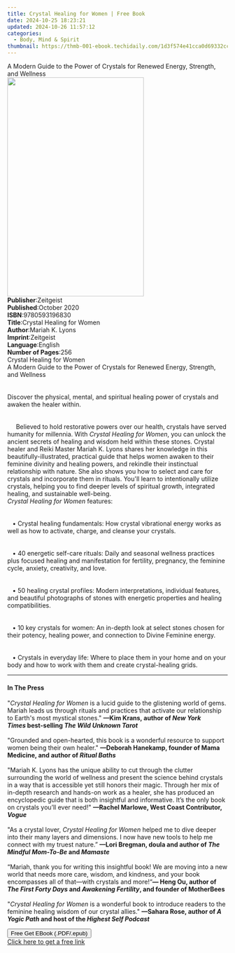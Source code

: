 ```yaml
---
title: Crystal Healing for Women | Free Book
date: 2024-10-25 18:23:21
updated: 2024-10-26 11:57:12
categories:
  - Body, Mind & Spirit
thumbnail: https://thmb-001-ebook.techidaily.com/1d3f574e41cca0d69332cc67092cda3dac106e2de8fda7ebf738d32227f450ac.jpg
---
```

<main id="book-container">
  <div class="flex flex-col">
    <div class="book-brief flex-1 py-6 px-4 sm:p-6 md:py-10 md:px-8">
      <!-- brief-->
      <div class="book-brief-main">
        A Modern Guide to the Power of Crystals for Renewed Energy, Strength,
        and Wellness
      </div>
    </div>
    <div
      class="book-meta-info flex-1 grid gap-4 col-start-1 col-end-3 row-start-1 sm:mb-6 sm:grid-cols-4 lg:gap-6 lg:col-start-2 lg:row-end-6 lg:row-span-6 lg:mb-0"
    >
      <div
        class="book-meta-info-left place-content-center mt-4 p-4 text-sm leading-6 col-start-2 col-span-2 dark:text-slate-400"
      >
        <img
          class="w-full h-500 object-cover rounded-lg sm:h-255 sm:col-span-2 lg:col-span-full"
          src="https://img-001-ebook.techidaily.com/89a450dda246c799879e6feb6b5510c34d4e2b2c759493fb48a6ead3c7a6733d.jpg"
          alt=""
          width="312"
          height="500"
        />
      </div>
      <div
        class="book-meta-info-right mt-2 col-start-1 row-start-2 col-span-3 self-center"
      >
        <!-- meta data  -->
        <div class="flex flex-col px-4 md:px-8">
          <div class="flex-1">
            <strong>Publisher</strong>:<span class="px-2">Zeitgeist</span>
          </div>
          <div class="flex-1">
            <strong>Published</strong>:<span class="px-2">October 2020</span>
          </div>
          <div class="flex-1">
            <strong>ISBN</strong>:<span class="px-2">9780593196830</span>
          </div>
          <div class="flex-1">
            <strong>Title</strong>:<span class="px-2"
              >Crystal Healing for Women</span
            >
          </div>
          <div class="flex-1">
            <strong>Author</strong>:<span class="px-2">Mariah K. Lyons</span>
          </div>
          <div class="flex-1">
            <strong>Imprint</strong>:<span class="px-2">Zeitgeist</span>
          </div>
          <div class="flex-1">
            <strong>Language</strong>:<span class="px-2">English</span>
          </div>
          <div class="flex-1">
            <strong>Number of Pages</strong>:<span class="px-2">256</span>
          </div>
        </div>
      </div>
    </div>
    <div class="book-description flex-1 py-6 px-4 sm:p-6 md:py-10 md:px-8">
      <div class="book-description-main">
        <div accordion-content="" id="description">
          Crystal Healing for Women<br />A Modern Guide to the Power of Crystals
          for Renewed Energy, Strength, and Wellness<br /><br /><br />Discover
          the physical, mental, and spiritual healing power of crystals and
          awaken the healer within.<br /><br /><br />&nbsp;&nbsp;&nbsp;&nbsp;&nbsp;Believed
          to hold restorative powers over our health, crystals have served
          humanity for millennia. With&nbsp;<i>Crystal Healing for Women</i>,
          you can unlock the ancient secrets of healing and wisdom held within
          these stones. Crystal healer and Reiki Master Mariah K. Lyons shares
          her knowledge in this beautifully-illustrated, practical guide that
          helps women awaken to their feminine divinity and healing powers, and
          rekindle their instinctual relationship with nature. She also shows
          you how to select and care for crystals and incorporate them in
          rituals. You'll learn to intentionally utilize crystals, helping you
          to find deeper levels of spiritual growth, integrated healing, and
          sustainable well-being.&nbsp;<br /><i>Crystal Healing for Women</i
          >&nbsp;features:<br />
          <br /><br />&nbsp;&nbsp;&nbsp;•&nbsp;Crystal healing
          fundamentals:&nbsp;How crystal vibrational energy works as well as how
          to activate, charge, and cleanse your crystals.<br /><br /><br />&nbsp;&nbsp;&nbsp;•&nbsp;40
          energetic self-care rituals:&nbsp;Daily and seasonal wellness
          practices plus focused healing and manifestation for fertility,
          pregnancy, the feminine cycle, anxiety, creativity, and love.<br /><br /><br />&nbsp;&nbsp;&nbsp;•&nbsp;50
          healing crystal profiles:&nbsp;Modern interpretations, individual
          features, and beautiful photographs of stones with energetic
          properties and healing compatibilities.<br /><br /><br />&nbsp;&nbsp;&nbsp;•&nbsp;10
          key crystals for women:&nbsp;An in-depth look at select stones chosen
          for their potency, healing power, and connection to Divine Feminine
          energy.<br /><br /><br />&nbsp;&nbsp;&nbsp;•&nbsp;Crystals in everyday
          life:&nbsp;Where to place them in your home and on your body and how
          to work with them and create crystal-healing grids.
        </div>
        <div class="accordion-fader"></div>
      </div>
    </div>
    <div class="book-excerpts flex-1 py-6 px-4 sm:p-6 md:py-10 md:px-8">
      <!-- excerpts-->
      <div class="book-excerpts-main">
        <hr />
        <h4 class="placeholder placeholder-heading">
          <span>In The Press</span>
        </h4>
        <p>
          "<i>Crystal Healing for Women</i>&nbsp;is a lucid guide to the
          glistening world of gems. Mariah leads us through rituals and
          practices that activate&nbsp;our relationship to&nbsp;Earth's most
          mystical stones."&nbsp;<b
            >—Kim Krans,&nbsp;author of&nbsp;<i>New York Times</i
            >&nbsp;best-selling&nbsp;<i
              >The Wild Unknown Tarot<br /><br /></i></b
          >"Grounded and open-hearted, this book is a wonderful resource to
          support women being their own healer."&nbsp;<b
            >—Deborah Hanekamp, founder of Mama Medicine, and author of&nbsp;<i
              >Ritual Baths</i
            ></b
          ><br /><br />"Mariah K. Lyons has the unique ability to cut through
          the clutter surrounding the world of wellness and present the science
          behind crystals in a way that is accessible yet still honors their
          magic.&nbsp;Through her mix of in-depth research and hands-on work as
          a healer, she has produced an encyclopedic guide that is both
          insightful and informative. It’s the only book on crystals you’ll ever
          need!"&nbsp;<b
            >—Rachel Marlowe, West Coast Contributor,
            <i>Vogue</i>&nbsp;<br /> </b
          >&nbsp;<br />
          "As a crystal lover, <i>Crystal Healing for Women</i> helped me to
          dive deeper into their many layers and dimensions. I now have new
          tools to help me connect with my truest nature.”
          <b
            >—Lori&nbsp;Bregman, doula and author of
            <i>The Mindful Mom-To-Be</i> and <i>Mamaste</i></b
          >
          <br /><br />
          “Mariah, thank you for writing this insightful book! We are moving
          into a new world that needs more care, wisdom, and kindness, and your
          book encompasses all of that—with crystals and more!“<b
            >— Heng Ou, author of <i>The First Forty Days</i> and
            <i>Awakening Fertility</i>, and founder of MotherBees</b
          ><br />
          <b><br /> </b>"<i>Crystal Healing for Women</i>&nbsp;is a wonderful
          book to introduce readers to the feminine healing wisdom of our
          crystal allies."
          <b
            >—Sahara Rose, author&nbsp;of <i>A Yogic Path</i> and host of the
            <i>Highest Self Podcast </i></b
          >
        </p>
      </div>
    </div>
    <div
      class="book-about-author flex-1 py-6 px-4 sm:p-6 md:py-10 md:px-8"
    ></div>
    <div class="book-free-get flex-1 py-6 px-4 sm:p-6 md:py-10 md:px-8">
      <button
        id="btn-free-get"
        class="bg-blue-500 hover:bg-blue-700 text-white font-bold py-2 px-4 rounded"
      >
        Free Get EBook (.PDF/.epub)
      </button>
      <div id="countdown-display" class="px-2 text-lg mt-2"></div>
      <a
        id="free-link"
        class="hidden bg-blue-500 hover:bg-blue-700 text-white font-bold py-2 px-4 rounded"
        href="https://www.ebooks.com/en-us/book/210105365/crystal-healing-for-women/mariah-k-lyons/"
        target="_blank"
        >Click here to get a free link</a
      >
    </div>
    <script>
      let countdownTime = 0;
      let countdownInterval = null;
      document
        .getElementById('btn-free-get')
        .addEventListener('click', startCountdown);
      function startCountdown() {
        countdownTime = new Date().getTime() + 60000 * 3;
        countdownInterval = setInterval(updateCountdown, 1000);
        document.getElementById('btn-free-get').disabled = true;
        document
          .getElementById('btn-free-get')
          .classList.add('bg-gray-500', 'cursor-not-allowed');
      }
      function updateCountdown() {
        let currentTime = new Date().getTime();
        let timeLeft = countdownTime - currentTime;
        let secondsLeft = Math.floor(timeLeft / 1000);
        document.getElementById('countdown-display').innerHTML =
          `Remaining time: ${secondsLeft} seconds.`;
        if (secondsLeft <= 0) {
          clearInterval(countdownInterval);
          document.getElementById('btn-free-get').classList.add('hidden');
          document.getElementById('free-link').classList.remove('hidden');
          document.getElementById('countdown-display').innerHTML = '';
        }
      }
    </script>
  </div>
</main>
